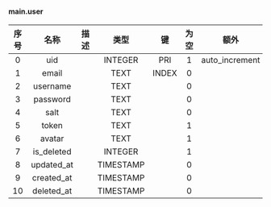 #### main.user 

| 序号 | 名称 | 描述 | 类型 | 键 | 为空 | 额外 | 默认值 |
| :--: | :--: | :--: | :--: | :--: | :--: | :--: | :--: |
| 0 | uid |  | INTEGER | PRI | 1 | auto_increment |  |
| 1 | email |  | TEXT | INDEX | 0 |  | '' |
| 2 | username |  | TEXT |  | 0 |  | '' |
| 3 | password |  | TEXT |  | 0 |  | '' |
| 4 | salt |  | TEXT |  | 0 |  | '' |
| 5 | token |  | TEXT |  | 1 |  | '' |
| 6 | avatar |  | TEXT |  | 1 |  | '' |
| 7 | is_deleted |  | INTEGER |  | 1 |  | 0 |
| 8 | updated_at |  | TIMESTAMP |  | 0 |  | NULL |
| 9 | created_at |  | TIMESTAMP |  | 0 |  | NULL |
| 10 | deleted_at |  | TIMESTAMP |  | 0 |  | NULL |
